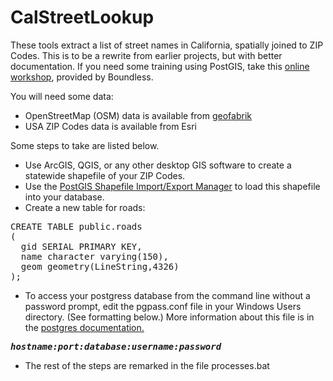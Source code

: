 # CalStreetLookup

These tools extract a list of street names in California, spatially joined to ZIP Codes. This is to be a rewrite from earlier projects, but with better documentation. If you need some training using PostGIS, take this <a href="http://workshops.boundlessgeo.com/postgis-intro/">online workshop</a>, provided by Boundless.

You will need some data:
<ul>
  <li>OpenStreetMap (OSM) data is available from <a href="https://www.geofabrik.de/">geofabrik</a></li>
  <li>USA ZIP Codes data is available from Esri</li>
</ul>

Some steps to take are listed below.
<ul>
  <li>Use ArcGIS, QGIS, or any other desktop GIS software to create a statewide shapefile of your ZIP Codes.</li>
  <li>Use the <a href="https://connect.boundlessgeo.com/docs/suite/4.8/dataadmin/pgGettingStarted/pgshapeloader.html">PostGIS Shapefile Import/Export Manager</a> to load this shapefile into your database.</li>
  <li>Create a new table for roads:</li>
</ul>

<pre>
CREATE TABLE public.roads
(
  gid SERIAL PRIMARY KEY,
  name character varying(150),
  geom geometry(LineString,4326)
);
</pre>

<ul>
  <li>To access your postgress database from the command line without a password prompt, edit the pgpass.conf file in your Windows Users directory. (See formatting below.) More information about this file is in the <a href="https://www.postgresql.org/docs/current/static/libpq-pgpass.html">postgres documentation.</a></li>
</ul>

<pre>
<b><i>hostname:port:database:username:password</i></b>
</pre>

<ul>
  <li>The rest of the steps are remarked in the file processes.bat</li>
</ul>  

